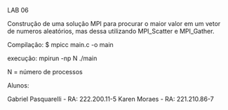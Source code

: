 LAB 06

Construção de uma solução MPI para procurar o maior valor em um vetor de numeros aleatórios, mas dessa utilizando MPI_Scatter e MPI_Gather.

Compilação:
$ mpicc main.c -o main

execução:
mpirun -np N ./main

N = número de processos

Alunos:

Gabriel Pasquarelli - RA: 222.200.11-5
Karen Moraes - RA: 221.210.86-7